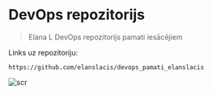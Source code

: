 # DevOps repozitorijs
> Elana L DevOps repozitorijs pamati iesācējiem

Links uz repozitoriju:
```
https://github.com/elanslacis/devops_pamati_elanslacis
```

![scr](/Users/elans/git_repos/devops_pamati_elanslacis/module_1/scr.png)